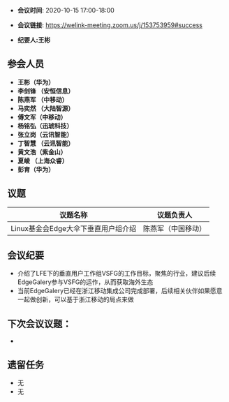 -  **会议时间**: 2020-10-15  17:00-18:00
-  **会议链接**: https://welink-meeting.zoom.us/j/153753959#success

-  **纪要人:王彬**   

## 参会人员
-  **王彬（华为）** 
-  **李剑锋 （安恒信息）** 
-  **陈燕军 （中移动）** 
-  **马奕然 （大陆智源）** 
-  **傅文军（中移动）**
-  **杨铭弘（迅琥科技）**  
-  **张立岗（云讯智能）**
-  **丁智慧 （云讯智能）**  
-  **黄文浩（紫金山）**  
-  **夏崚 （上海众睿）**  
-  **彭育（华为）**  



## 议题

议题名称 | 议题负责人
---- | ----
Linux基金会Edge大伞下垂直用户组介绍 | 陈燕军（中国移动）



 

## 会议纪要

-  介绍了LFE下的垂直用户工作组VSFG的工作目标，聚焦的行业，建议后续EdgeGalery参与VSFG的运作，从而获取海外生态
-  当前EdgeGalery已经在浙江移动集成公司完成部署，后续相关伙伴如果愿意一起做创新，可以基于浙江移动的局点来做



## 下次会议议题：

-

## 遗留任务
-   无
-   无